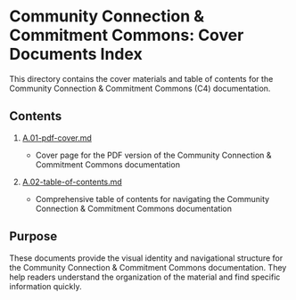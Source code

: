 # Community Connection & Commitment Commons: Cover Documents Index

This directory contains the cover materials and table of contents for the Community Connection & Commitment Commons (C4) documentation.

## Contents

1. [A.01-pdf-cover.md](notes/ics/ccc/v0.2/A-Cover/A.01-pdf-cover.md)
   - Cover page for the PDF version of the Community Connection & Commitment Commons documentation

2. [A.02-table-of-contents.md](notes/ics/ccc/v0.2/A-Cover/A.02-table-of-contents.md)
   - Comprehensive table of contents for navigating the Community Connection & Commitment Commons documentation

## Purpose

These documents provide the visual identity and navigational structure for the Community Connection & Commitment Commons documentation. They help readers understand the organization of the material and find specific information quickly.